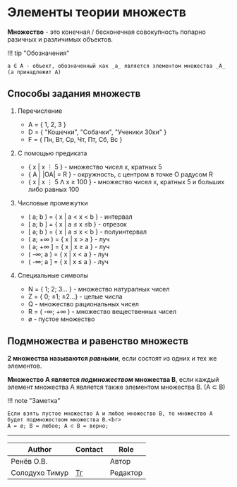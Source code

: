 # Элементы теории множеств

**Множество** - это конечная / бесконечная совокупность попарно разичных и различимых объектов.

!!! tip "Обозначения"

    а ∈ А - объект, обозначенный как _а_ является элементом множества _A_ (а принадлежит А)

## Способы задания множеств  

1. Перечисление

    - A = { 1, 2, 3 }
    - D = { "Кошечки", "Собачки", "Ученики 30ки" }
    - F = { Пн, Вт, Ср, Чт, Пт, Сб, Вс }

2. С помощью предиката<br>

    - { х | х ⋮ 5 } - множество чисел х, кратных 5 <br>
    - { A | |OA| = R } - окружность, с центром в точке О радусом R<br>
    - { x | x ⋮ 5 ⴷ x ≥ 100 } - множество чисел х, кратных 5 и больших либо равных 100

3. Числовые промежутки

    - ( a; b ) = { x | a < x < b } - интервал <br>
    - [ a; b ] = { x | a ≤ x ≤b } - отрезок <br>
    - [ a; b ) = { x | a ≤ x < b } - полуинтервал <br>
    - ( a; +∞ ) = { x | x > a } - луч<br>
    - ( a; +∞ ] = { x | x ≥ a } - луч <br>
    - ( -∞; a ) = { x | x < a } - луч<br>
    - ( -∞; a ] = { x | x ≤ a } - луч

4. Cпециальные символы
  
    - N = { 1; 2; 3... } - множество натуралных чисел<br>
    - Z = { 0; ±1; ±2...} - целые числа <br> 
    - Q - множество рациональных чисел <br>
    - R = ( -∞; +∞ ) - множество вещественных чисел <br>
    - ø - пустое множество

## Подмножества и равенство множеств

**2 множества называются _равными_**, если состоят из одних и тех же элементов.

**Множество А является _подмножеством_ множества В**, если каждый элемент множества А является также элементом множества В. (А ⊂ В)

!!! note "Заметка"

    Если взять пустое множество A и любое множество B, то множество А будет подмножеством множества В.<br>
    A = ø; B = любое; А ⊂ В = верно;

---
| Author         | Contact                       | Role     |
|----------------|-------------------------------|----------|
| Ренёв О.В.     |                               | Автор    |
| Солодухо Тимур | [Тг](https://t.me/TimurS09) | Редактор |